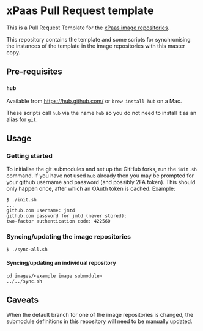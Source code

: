 # xPaas Pull Request template

This is a Pull Request Template for the [xPaas image
repositories](https://github.com/jboss-container-images).

This repository contains the template and some scripts for synchronising
the instances of the template in the image repositories with this master
copy.

## Pre-requisites

### `hub`

Available from https://hub.github.com/ or `brew install hub` on a Mac.

These scripts call `hub` via the name `hub` so you do not need to install
it as an alias for `git`.

## Usage

### Getting started

To initialise the git submodules and set up the GitHub forks, run the `init.sh`
command. If you have not used `hub` already then you may be prompted for your
github username and password (and possibly 2FA token). This should only happen
once, after which an OAuth token is cached. Example:

    $ ./init.sh
    ...
    github.com username: jmtd
    github.com password for jmtd (never stored):
    two-factor authentication code: 422560

### Syncing/updating the image repositories

    $ ./sync-all.sh

#### Syncing/updating an individual repository

    cd images/<example image submodule>
    ../../sync.sh

## Caveats

When the default branch for one of the image repositories is changed, the submodule
definitions in this repository will need to be manually updated.
